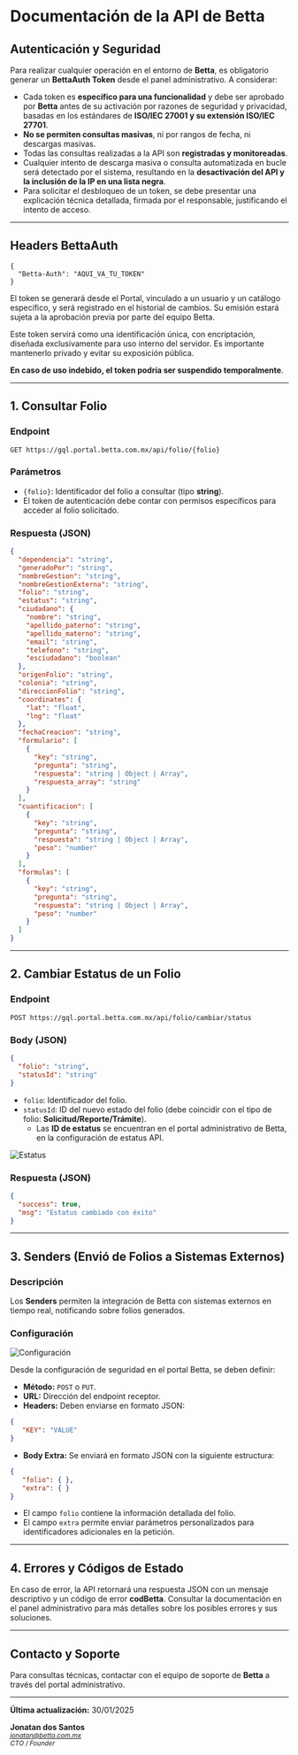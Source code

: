 # Documentación de la API de Betta

## Autenticación y Seguridad

Para realizar cualquier operación en el entorno de **Betta**, es obligatorio generar un **BettaAuth Token** desde el panel administrativo. A considerar:

- Cada token es **específico para una funcionalidad** y debe ser aprobado por **Betta** antes de su activación por razones de seguridad y privacidad, basadas en los estándares de **ISO/IEC 27001 y su extensión ISO/IEC 27701**.
- **No se permiten consultas masivas**, ni por rangos de fecha, ni descargas masivas.
- Todas las consultas realizadas a la API son **registradas y monitoreadas**.
- Cualquier intento de descarga masiva o consulta automatizada en bucle será detectado por el sistema, resultando en la **desactivación del API y la inclusión de la IP en una lista negra**.
- Para solicitar el desbloqueo de un token, se debe presentar una explicación técnica detallada, firmada por el responsable, justificando el intento de acceso.

---

## Headers BettaAuth


```
{
  "Betta-Auth": "AQUI_VA_TU_TOKEN"
}
```

El token se generará desde el Portal, vinculado a un usuario y un catálogo específico, y será registrado en el historial de cambios. Su emisión estará sujeta a la aprobación previa por parte del equipo Betta.

Este token servirá como una identificación única, con encriptación, diseñada exclusivamente para uso interno del servidor. Es importante mantenerlo privado y evitar su exposición pública. 

**En caso de uso indebido, el token podría ser suspendido temporalmente**.

---

## 1. Consultar Folio

### **Endpoint**

```http
GET https://gql.portal.betta.com.mx/api/folio/{folio}
```

### **Parámetros**

- `{folio}`: Identificador del folio a consultar (tipo **string**).
- El token de autenticación debe contar con permisos específicos para acceder al folio solicitado.

### **Respuesta (JSON)**

```json
{
  "dependencia": "string",
  "generadoPor": "string",
  "nombreGestion": "string",
  "nombreGestionExterna": "string",
  "folio": "string",
  "estatus": "string",
  "ciudadano": {
    "nombre": "string",
    "apellido_paterno": "string",
    "apellido_materno": "string",
    "email": "string",
    "telefono": "string",
    "esciudadano": "boolean"
  },
  "origenFolio": "string",
  "colonia": "string",
  "direccionFolio": "string",
  "coordinates": {
    "lat": "float",
    "lng": "float"
  },
  "fechaCreacion": "string",
  "formulario": [
    {
      "key": "string",
      "pregunta": "string",
      "respuesta": "string | Object | Array",
      "respuesta_array": "string"
    }
  ],
  "cuantificacion": [
    {
      "key": "string",
      "pregunta": "string",
      "respuesta": "string | Object | Array",
      "peso": "number"
    }
  ],
  "formulas": [
    {
      "key": "string",
      "pregunta": "string",
      "respuesta": "string | Object | Array",
      "peso": "number"
    }
  ]
}
```

---

## 2. Cambiar Estatus de un Folio

### **Endpoint**

```http
POST https://gql.portal.betta.com.mx/api/folio/cambiar/status
```

### **Body (JSON)**

```json
{
  "folio": "string",
  "statusId": "string"
}
```

- `folio`: Identificador del folio.
- `statusId`: ID del nuevo estado del folio (debe coincidir con el tipo de folio: **Solicitud/Reporte/Trámite**).
  - Las **ID de estatus** se encuentran en el portal administrativo de Betta, en la configuración de estatus API.

![Estatus](https://storage.googleapis.com/betta-prod/BETTA/estatuskey.png)

### **Respuesta (JSON)**

```json
{
  "success": true,
  "msg": "Estatus cambiado con éxito"
}
```

---

## 3. Senders (Envió de Folios a Sistemas Externos)

### **Descripción**

Los **Senders** permiten la integración de Betta con sistemas externos en tiempo real, notificando sobre folios generados.

### **Configuración**


![Configuración](https://storage.googleapis.com/betta-prod/BETTA/senders.png)


Desde la configuración de seguridad en el portal Betta, se deben definir:

- **Método:** `POST` o `PUT`.
- **URL:** Dirección del endpoint receptor.
- **Headers:** Deben enviarse en formato JSON:

```json
{
   "KEY": "VALUE"
}
```

- **Body Extra:** Se enviará en formato JSON con la siguiente estructura:

```json
{
   "folio": { },
   "extra": { }
}
```

- El campo `folio` contiene la información detallada del folio.
- El campo `extra` permite enviar parámetros personalizados para identificadores adicionales en la petición.

---

## 4. Errores y Códigos de Estado

En caso de error, la API retornará una respuesta JSON con un mensaje descriptivo y un código de error **codBetta**. Consultar la documentación en el panel administrativo para más detalles sobre los posibles errores y sus soluciones.

---

## Contacto y Soporte

Para consultas técnicas, contactar con el equipo de soporte de **Betta** a través del portal administrativo.

---

**Última actualización:** 30/01/2025

**Jonatan dos Santos**  
_<small>jonatan@betta.com.mx</small>_  
_<small>CTO / Founder<small>_
